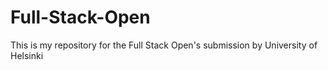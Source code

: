 # Full-Stack-Open

This is my repository for the Full Stack Open's submission by University of Helsinki
